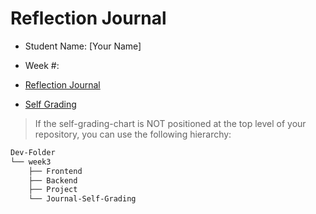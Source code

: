 # Reflection Journal

- Student Name: [Your Name]
- Week #: 

- [Reflection Journal](./Journal.md)
- [Self Grading](./self-grading.md)


> If the self-grading-chart is NOT positioned at the top level of your repository, you can use the following hierarchy: 


```sh
Dev-Folder
└── week3
    ├── Frontend
    ├── Backend
    ├── Project
    └── Journal-Self-Grading
```

